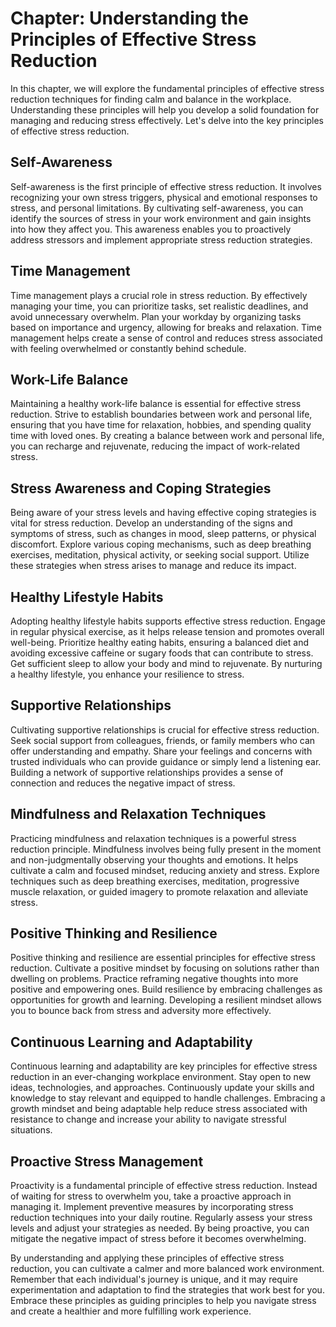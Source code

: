 Chapter: Understanding the Principles of Effective Stress Reduction
===================================================================

In this chapter, we will explore the fundamental principles of effective stress reduction techniques for finding calm and balance in the workplace. Understanding these principles will help you develop a solid foundation for managing and reducing stress effectively. Let's delve into the key principles of effective stress reduction.

Self-Awareness
--------------

Self-awareness is the first principle of effective stress reduction. It involves recognizing your own stress triggers, physical and emotional responses to stress, and personal limitations. By cultivating self-awareness, you can identify the sources of stress in your work environment and gain insights into how they affect you. This awareness enables you to proactively address stressors and implement appropriate stress reduction strategies.

Time Management
---------------

Time management plays a crucial role in stress reduction. By effectively managing your time, you can prioritize tasks, set realistic deadlines, and avoid unnecessary overwhelm. Plan your workday by organizing tasks based on importance and urgency, allowing for breaks and relaxation. Time management helps create a sense of control and reduces stress associated with feeling overwhelmed or constantly behind schedule.

Work-Life Balance
-----------------

Maintaining a healthy work-life balance is essential for effective stress reduction. Strive to establish boundaries between work and personal life, ensuring that you have time for relaxation, hobbies, and spending quality time with loved ones. By creating a balance between work and personal life, you can recharge and rejuvenate, reducing the impact of work-related stress.

Stress Awareness and Coping Strategies
--------------------------------------

Being aware of your stress levels and having effective coping strategies is vital for stress reduction. Develop an understanding of the signs and symptoms of stress, such as changes in mood, sleep patterns, or physical discomfort. Explore various coping mechanisms, such as deep breathing exercises, meditation, physical activity, or seeking social support. Utilize these strategies when stress arises to manage and reduce its impact.

Healthy Lifestyle Habits
------------------------

Adopting healthy lifestyle habits supports effective stress reduction. Engage in regular physical exercise, as it helps release tension and promotes overall well-being. Prioritize healthy eating habits, ensuring a balanced diet and avoiding excessive caffeine or sugary foods that can contribute to stress. Get sufficient sleep to allow your body and mind to rejuvenate. By nurturing a healthy lifestyle, you enhance your resilience to stress.

Supportive Relationships
------------------------

Cultivating supportive relationships is crucial for effective stress reduction. Seek social support from colleagues, friends, or family members who can offer understanding and empathy. Share your feelings and concerns with trusted individuals who can provide guidance or simply lend a listening ear. Building a network of supportive relationships provides a sense of connection and reduces the negative impact of stress.

Mindfulness and Relaxation Techniques
-------------------------------------

Practicing mindfulness and relaxation techniques is a powerful stress reduction principle. Mindfulness involves being fully present in the moment and non-judgmentally observing your thoughts and emotions. It helps cultivate a calm and focused mindset, reducing anxiety and stress. Explore techniques such as deep breathing exercises, meditation, progressive muscle relaxation, or guided imagery to promote relaxation and alleviate stress.

Positive Thinking and Resilience
--------------------------------

Positive thinking and resilience are essential principles for effective stress reduction. Cultivate a positive mindset by focusing on solutions rather than dwelling on problems. Practice reframing negative thoughts into more positive and empowering ones. Build resilience by embracing challenges as opportunities for growth and learning. Developing a resilient mindset allows you to bounce back from stress and adversity more effectively.

Continuous Learning and Adaptability
------------------------------------

Continuous learning and adaptability are key principles for effective stress reduction in an ever-changing workplace environment. Stay open to new ideas, technologies, and approaches. Continuously update your skills and knowledge to stay relevant and equipped to handle challenges. Embracing a growth mindset and being adaptable help reduce stress associated with resistance to change and increase your ability to navigate stressful situations.

Proactive Stress Management
---------------------------

Proactivity is a fundamental principle of effective stress reduction. Instead of waiting for stress to overwhelm you, take a proactive approach in managing it. Implement preventive measures by incorporating stress reduction techniques into your daily routine. Regularly assess your stress levels and adjust your strategies as needed. By being proactive, you can mitigate the negative impact of stress before it becomes overwhelming.

By understanding and applying these principles of effective stress reduction, you can cultivate a calmer and more balanced work environment. Remember that each individual's journey is unique, and it may require experimentation and adaptation to find the strategies that work best for you. Embrace these principles as guiding principles to help you navigate stress and create a healthier and more fulfilling work experience.

